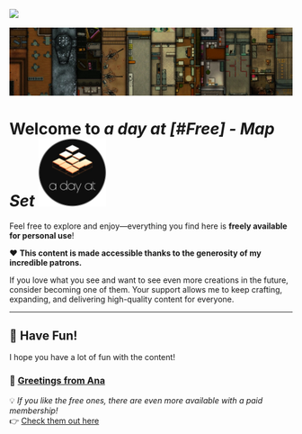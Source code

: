 ![](https://img.shields.io/badge/Foundry-v12-informational)
<!--- Downloads @ Latest Badge -->
<!--- replace shadows-eye/a-day-at-free-maps with your username/repository -->
<!--- ![Latest Release Download Count](https://img.shields.io/github/downloads/shadows-eye/a-day-at-free-maps/latest/module.zip) -->

<!--- Forge Bazaar Install % Badge -->
<!--- replace <a-day-at-free-maps> with the `name` in your manifest -->
<!--- ![Forge Installs](https://img.shields.io/badge/dynamic/json?label=Forge%20Installs&query=package.installs&suffix=%25&url=https%3A%2F%2Fforge-vtt.com%2Fapi%2Fbazaar%2Fpackage%2F&a-day-at-free-maps&colorB=4aa94a) -->

![Free Maps Banner](https://github.com/a-day-at/free-maps/blob/master/images/free_banner.webp?raw=true)
# Welcome to *a day at [#Free] - Map Set* <img src="https://github.com/a-day-at/free-maps/blob/master/images/a-day-at-Logo.webp" width="120">

Feel free to explore and enjoy—everything you find here is **freely available for personal use**!

❤️ **This content is made accessible thanks to the generosity of my incredible patrons.**

If you love what you see and want to see even more creations in the future, consider becoming one of them. Your support allows me to keep crafting, expanding, and delivering high-quality content for everyone.


---

## 🎉 Have Fun!  
I hope you have a lot of fun with the content!

### 🌟 [Greetings from Ana](https://www.patreon.com/c/adayat/about)

💡 *If you like the free ones, there are even more available with a paid membership!*  
👉 [Check them out here](https://www.patreon.com/checkout/adayat?rid=8113788)
